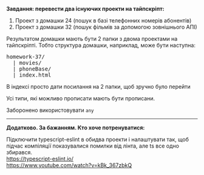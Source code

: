 **Завдання: перевести два існуючих проекти на тайпскріпт:**

1. Проект з домашки 24 (пошук в базі телефонних номерів абонентів)
2. Проект з домашки 32 (пошук фільмів за допомогою зовнішнього АПІ)

Результатом домашки мають бути 2 папки з двома проектами на тайпскріпті.
Тобто структура домашки, наприклад, може бути наступна:

<pre>
homework-37/
  | movies/
  | phoneBase/
  | index.html
</pre>

В індексі просто дати посилання на 2 папки, щоб зручно було перейти

Усі типи, які можливо прописати мають бути прописани.

Заборонено використовувати `any`

___
**Додатково. За бажанням. Кто хоче потренуватися:**

Підключити typescript-eslint в обидва проекти і налаштувати так, щоб підчас компіляції показувалися помилки від лінта, але ts все одно збирався.  
https://typescript-eslint.io/  
https://www.youtube.com/watch?v=kBk_367zbkQ
